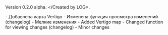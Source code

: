 Version 0.2.0 alpha. </Created by LOG>.

<RU>
- Добавлена карта Vertigo
- Изменена функция просмотра изменений (changelog)
- Мелкие изменения

<ENG>
- Added Vertigo map
- Changed function for viewing changes (changelog)
- Minor changes
